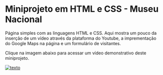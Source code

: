 # Miniprojeto em HTML e CSS - Museu Nacional

Página simples com as linguagens HTML e CSS. Aqui mostra um pouco da inserção de um vídeo através da plataforma do Youtube, a imprementação do Google Maps na página e um formulário de visitantes.
 
 Clique na imagem abaixo para acessar um vídeo demonstrativo deste miniprojeto.

[![texto](https://github.com/allesantos/Mini-projeto-JS-Horario-de-Brasilia/blob/main/data-hora.png)](https://www.youtube.com/watch?v=5BjAmyklzgA "texto")
